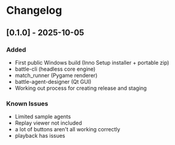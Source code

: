 # Changelog

## [0.1.0] - 2025-10-05
### Added
- First public Windows build (Inno Setup installer + portable zip)
- battle-cli (headless core engine)
- match_runner (Pygame renderer)
- battle-agent-designer (Qt GUI)
- Working out process for creating release and staging

### Known Issues
- Limited sample agents
- Replay viewer not included
- a lot of buttons aren't all working correctly
- playback has issues